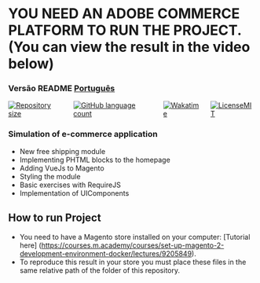 # YOU NEED AN ADOBE COMMERCE PLATFORM TO RUN THE PROJECT. (You can view the result in the video below)

###  Versão README [Português](./README.md)

<div style="display: flex; gap:1rem;">
<a href="#">
<img alt="Repository size" src="https://img.shields.io/github/repo-size/GusRot/Magento">
</a>
<a href="#">
<img alt="GitHub language count" src="https://img.shields.io/github/languages/count/GusRot/MagentoJS?color=%2304D361" target="blank">
</a>
<a href="#">
<img alt="Wakatime" src="https://wakatime.com/badge/user/04f1420e-9d57-410a-bdc7-d768fb237a52/project/f916ef17-ed89-431d-9575-73f7956dac83.svg">
</a>
<a href="https://github.com/git/git-scm.com/blob/main/MIT-LICENSE.txt" target="blank">
<img alt="LicenseMIT" src="https://badgen.net/github/license/micromatch/micromatch">
</a>
</div>

### Simulation of e-commerce application

- New free shipping module
- Implementing PHTML blocks to the homepage
- Adding VueJs to Magento
- Styling the module
- Basic exercises with RequireJS
- Implementation of UIComponents


## How to run Project

- You need to have a Magento store installed on your computer: [Tutorial here] (https://courses.m.academy/courses/set-up-magento-2-development-environment-docker/lectures/9205849).
- To reproduce this result in your store you must place these files in the same relative path of the folder of this repository.
